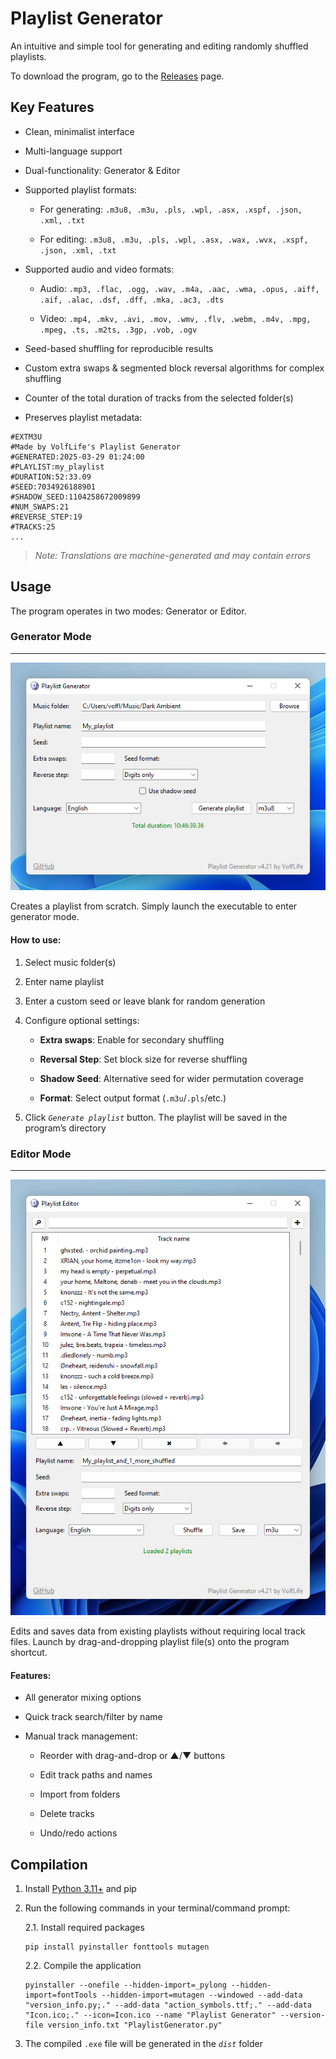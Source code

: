 # Playlist Generator

An intuitive and simple tool for generating and editing randomly shuffled playlists.

To download the program, go to the [Releases](https://github.com/VolfLife/Playlist-Generator/releases/latest) page.

## Key Features

* Clean, minimalist interface

* Multi-language support

* Dual-functionality: Generator & Editor

* Supported playlist formats:

	* For generating:	 `.m3u8, .m3u, .pls, .wpl, .asx, .xspf, .json, .xml, .txt`

	* For editing: 		`.m3u8, .m3u, .pls, .wpl, .asx, .wax, .wvx, .xspf, .json, .xml, .txt`

* Supported audio and video formats:

	* Audio:	`.mp3, .flac, .ogg, .wav, .m4a, .aac, .wma, .opus, .aiff, .aif, .alac, .dsf, .dff, .mka, .ac3, .dts`

	* Video: 	`.mp4, .mkv, .avi, .mov, .wmv, .flv, .webm, .m4v, .mpg, .mpeg, .ts, .m2ts, .3gp, .vob, .ogv`

* Seed-based shuffling for reproducible results

* Custom extra swaps & segmented block reversal algorithms for complex shuffling

* Сounter of the total duration of tracks from the selected folder(s)

* Preserves playlist metadata:

```
#EXTM3U
#Made by VolfLife's Playlist Generator
#GENERATED:2025-03-29 01:24:00
#PLAYLIST:my_playlist
#DURATION:52:33.09
#SEED:7034926188901
#SHADOW_SEED:1104258672009899
#NUM_SWAPS:21
#REVERSE_STEP:19
#TRACKS:25
...
```

>*Note: Translations are machine-generated and may contain errors*

## Usage

The program operates in two modes: Generator or Editor.


### Generator Mode
___

![Generator Interface](https://github.com/VolfLife/Playlist-Generator/blob/main/screenshots/generator_img.png)

Creates a playlist from scratch. Simply launch the executable to enter generator mode.


#### How to use:

1. Select music folder(s)

2. Enter name playlist

3. Enter a custom seed or leave blank for random generation

4. Configure optional settings:
	
 	* **Extra swaps**: Enable for secondary shuffling
	
 	* **Reversal Step**: Set block size for reverse shuffling

 	* **Shadow Seed**: Alternative seed for wider permutation coverage

	* **Format**: Select output format (`.m3u`/`.pls`/etc.)

5. Click *`Generate playlist`* button. The playlist will be saved in the program’s directory

### Editor Mode
___

![Editor Interface](https://github.com/VolfLife/Playlist-Generator/blob/main/screenshots/editor_img.png)

Edits and saves data from existing playlists without requiring local track files. Launch by drag-and-dropping playlist file(s) onto the program shortcut.


#### Features:

* All generator mixing options

* Quick track search/filter by name

* Manual track management:

	* Reorder with drag-and-drop or ▲/▼ buttons

  	* Edit track paths and names

	* Import from folders

	* Delete tracks
	
	* Undo/redo actions

## Compilation

1. Install [Python 3.11+](https://www.python.org/downloads/windows/) and pip

2. Run the following commands in your terminal/command prompt:

	2.1. Install required packages
	```
	pip install pyinstaller fonttools mutagen
	```

 	2.2. Compile the application
	```
	pyinstaller --onefile --hidden-import=_pylong --hidden-import=fontTools --hidden-import=mutagen --windowed --add-data "version_info.py;." --add-data "action_symbols.ttf;." --add-data "Icon.ico;." --icon=Icon.ico --name "Playlist Generator" --version-file version_info.txt "PlaylistGenerator.py"
	```

 3. The compiled `.exe` file will be generated in the *`dist`* folder
